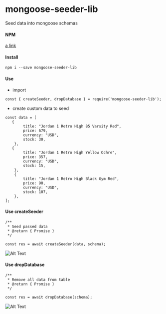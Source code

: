 # mongoose-seeder-lib

Seed data into mongoose schemas

#### NPM
[a link](https://www.npmjs.com/package/mongoose-seeder-lib)


#### Install
```
npm i --save mongoose-seeder-lib
```

#### Use

- import

```
const { createSeeder, dropDatabase } = require('mongoose-seeder-lib');
```

- create custom data to seed

```
const data = [
   {
        title: "Jordan 1 Retro High 85 Varsity Red",
        price: 679,
        currency: "USD",
        stock: 30,
    },
   {
        title: "Jordan 1 Retro High Yellow Ochre",
        price: 357,
        currency: "USD",
        stock: 15,
    },
    {
        title: "Jordan 1 Retro High Black Gym Red",
        price: 90,
        currency: "USD",
        stock: 107,
    },
];
```
#### Use createSeeder

```
/**
 * Seed passed data
 * @return { Promise } 
 */

const res = await createSeeder(data, schema);
```

![Alt Text](https://i.gyazo.com/fc7cb436b81ecd7c1d03b43954d2bf3d.gif)


#### Use dropDatabase

```
/**
 * Remove all data from table
 * @return { Promise } 
 */

const res = await dropDatabase(schema);
```

![Alt Text](https://i.gyazo.com/6e6d21c38dd7deb60e3dab0545966553.gif)


